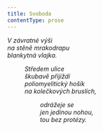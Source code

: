 ```yaml
---
title: Svoboda
contentType: prose
---
```


<section>

_V závratné výši  
na stěně mrakodrapu  
blankytná vlajka._

</section>

<section>

          _Středem ulice  
          škubavě přijíždí  
          poliomyelitický hošík  
          na kolečkových bruslích,_

</section>

<section>

                   _odrážeje se  
                   jen jedinou nohou,  
                   tou bez protézy._

</section>
